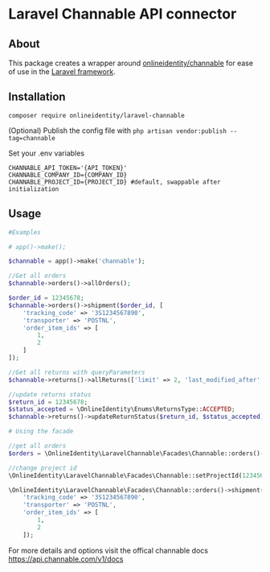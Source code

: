 # Laravel Channable API connector

## About
This package creates a wrapper around [onlineidentity/channable](https://github.com/onlineidentity/channable/) for ease of use in the [Laravel framework](https://laravel.com).

## Installation

`composer require onlineidentity/laravel-channable`

(Optional) Publish the config file with `php artisan vendor:publish --tag=channable`

Set your .env variables
```dotenv
CHANNABLE_API_TOKEN='{API_TOKEN}'
CHANNABLE_COMPANY_ID={COMPANY_ID}
CHANNABLE_PROJECT_ID={PROJECT_ID} #default, swappable after initialization
```

## Usage

````php
#Examples

# app()->make();

$channable = app()->make('channable');

//Get all orders
$channable->orders()->allOrders();

$order_id = 12345678;
$channable->orders()->shipment($order_id, [
    'tracking_code' => '3S1234567890',
    'transporter' => 'POSTNL',
    'order_item_ids' => [
        1,
        2
    ]
]);

//Get all returns with queryParameters
$channable->returns()->allReturns(['limit' => 2, 'last_modified_after' => '2022-01-01']);

//update returns status
$return_id = 12345678;
$status_accepted = \OnlineIdentity\Enums\ReturnsType::ACCEPTED;
$channable->returns()->updateReturnStatus($return_id, $status_accepted);

# Using the facade

//get all orders
$orders = \OnlineIdentity\LaravelChannable\Facades\Channable::orders()->allOrders();

//change project id
\OnlineIdentity\LaravelChannable\Facades\Channable::setProjectId(123456);

\OnlineIdentity\LaravelChannable\Facades\Channable::orders()->shipment($order_id, [
    'tracking_code' => '3S1234567890',
    'transporter' => 'POSTNL',
    'order_item_ids' => [
        1,
        2
    ]);

````
For more details and options visit the offical channable docs https://api.channable.com/v1/docs

